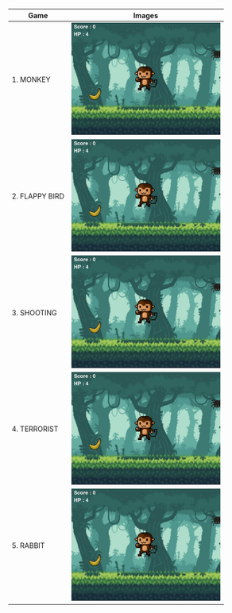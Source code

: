 | Game           | Images |
|----------------|--------|
| 1. MONKEY      | <img src = "figures/game1.jpg" width=300> |
| 2. FLAPPY BIRD | <img src = "figures/game1.jpg" width=300> |
| 3. SHOOTING    | <img src = "figures/game1.jpg" width=300> |
| 4. TERRORIST   | <img src = "figures/game1.jpg" width=300> |
| 5. RABBIT      | <img src = "figures/game1.jpg" width=300> |